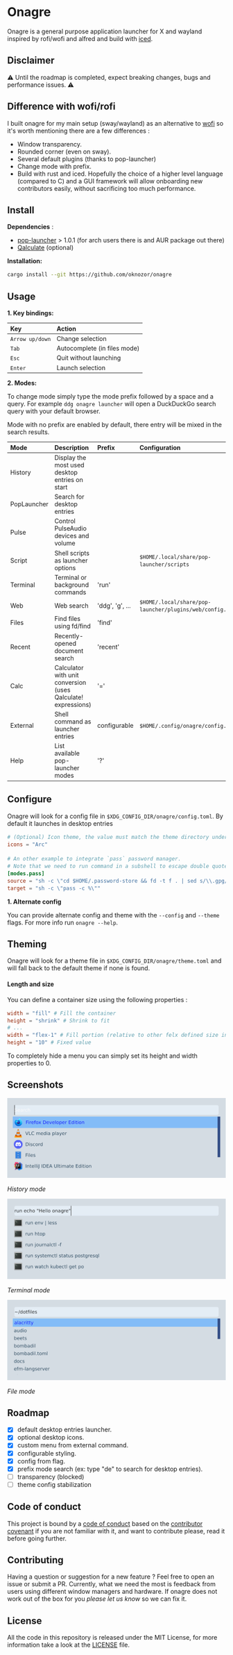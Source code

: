 # Onagre 

Onagre is a general purpose application launcher for X and wayland  inspired by rofi/wofi and alfred and build with [iced](https://github.com/hecrj/iced/).

## Disclaimer 

⚠️️ Until the roadmap is completed, expect breaking changes, bugs and performance issues. ⚠️

## Difference with wofi/rofi

I built onagre for my main setup (sway/wayland) as an alternative to [wofi](https://hg.sr.ht/~scoopta/wofi) so it's worth mentioning there are a few differences : 

- Window transparency.
- Rounded corner (even on sway).
- Several default plugins (thanks to pop-launcher)
- Change mode with prefix.
- Build with rust and iced.
  Hopefully the choice of a higher level language (compared to C) and a GUI framework 
  will allow onboarding new contributors easily, without sacrificing too much performance. 
  
## Install

**Dependencies** :
- [pop-launcher](https://github.com/pop-os/launcher) > 1.0.1 (for arch users there is and AUR package out there)
- [Qalculate](http://qalculate.github.io/) (optional)

**Installation:**
```bash
cargo install --git https://github.com/oknozor/onagre
```

## Usage

**1. Key bindings:**


| Key     | Action  | 
| :----   | :-----  |
| `Arrow up/down` | Change selection |
| `Tab`   | Autocomplete (in files mode) | 
| `Esc`   | Quit without launching | 
| `Enter` | Launch selection | 

**2. Modes:**

To change mode simply type the mode prefix followed by a space and a query. 
For example `ddg onagre launcher` will open a DuckDuckGo search query with your default browser.

Mode with no prefix are enabled by default, there entry will be mixed in the search results.

| Mode        | Description                                                   | Prefix          | Configuration                                             |
| :----       | :-----                                                        | :------         | :-----------                                              |
| History     | Display the most used desktop entries on start                |                 |                                                           |
| PopLauncher | Search for desktop entries                                    |                 |                                                           |
| Pulse       | Control PulseAudio devices and volume                         |                 |                                                           |
| Script      | Shell scripts as launcher options                             |                 | `$HOME/.local/share/pop-launcher/scripts`                 |
| Terminal    | Terminal or background commands                               | 'run'           |                                                           | 
| Web         | Web search                                                    | 'ddg', 'g', ... | `$HOME/.local/share/pop-launcher/plugins/web/config.ron`  |
| Files       | Find files using fd/find                                      | 'find'          |                                                           |
| Recent      | Recently-opened document search                               | 'recent'        |                                                           |
| Calc        | Calculator with unit conversion (uses Qalculate! expressions) | '='             |                                                           |
| External    | Shell command as launcher entries                             | configurable    | `$HOME/.config/onagre/config.toml`                        |
| Help        | List available pop-launcher modes                             | '?'             |                                                           |

## Configure

Onagre will look for a config file in `$XDG_CONFIG_DIR/onagre/config.toml`.
By default it launches in desktop entries

```toml
# (Optional) Icon theme, the value must match the theme directory under `$XDG_DATA_DIRS/icons/{my_theme}`
icons = "Arc"

# An other example to integrate `pass` password manager.
# Note that we need to run command in a subshell to escape double quotes and have env variables accessible.
[modes.pass]
source = "sh -c \"cd $HOME/.password-store && fd -t f . | sed s/\\.gpg//\""
target = "sh -c \"pass -c %\""
```
**1. Alternate config**

You can provide alternate config and theme with the `--config` and `--theme` flags.
For more info run `onagre --help`.

## Theming

Onagre will look for a theme file in `$XDG_CONFIG_DIR/onagre/theme.toml` and will fall back to the default theme if none is found. 

#### Length and size

You can define a container size using the following properties : 

```toml
width = "fill" # Fill the container
height = "shrink" # Shrink to fit
# ... 
width = "flex-1" # Fill portion (relative to other felx defined size in the container) 
height = "10" # Fixed value
```

To completely hide a menu you can simply set its height and width properties to 0. 

## Screenshots

![screenshot](docs/screenshots/sc-main.png)

*History mode*

![screenshot](docs/screenshots/sc-run.png)

*Terminal mode*

![screenshot](docs/screenshots/sc-file.png)

*File mode*

## Roadmap

  - [x] default desktop entries launcher. 
  - [x] optional desktop icons.
  - [x] custom menu from external command.
  - [x] configurable styling.
  - [x] config from flag.
  - [x] prefix mode search (ex: type "de" to search for desktop entries).
  - [ ] transparency (blocked) 
  - [ ] theme config stabilization

## Code of conduct

This project is bound by a [code of conduct](CODE_OF_CONDUCT.md) based on the [contributor covenant](https://www.contributor-covenant.org/) if you are not familiar with it, and want to contribute please, read it before going further.

## Contributing

Having a question or suggestion for a new feature ? Feel free to open an issue or submit a PR.
Currently, what we need the most is feedback from users using different window managers and hardware. 
If onagre does not work out of the box for you *please let us know* so we can fix it.

## License 

All the code in this repository is released under the MIT License, for more information take a look at the [LICENSE](LICENSE) file.
